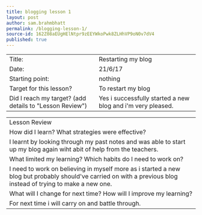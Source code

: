 ```yaml
---
title: blogging lesson 1
layout: post
author: sam.brahmbhatt
permalink: /blogging-lesson-1/
source-id: 162Z08aEUgHElNtpr9zEEYWkoPwk8ZLHhVP9oN0v7dV4
published: true
---
```

<table>
  <tr>
    <td>Title:</td>
    <td>Restarting my blog</td>
  </tr>
  <tr>
    <td>Date:</td>
    <td>21/6/17</td>
  </tr>
  <tr>
    <td>Starting point:</td>
    <td>nothing</td>
  </tr>
  <tr>
    <td>Target for this lesson?</td>
    <td>To restart my blog</td>
  </tr>
  <tr>
    <td>Did I reach my target? 
(add details to "Lesson Review")</td>
    <td>Yes i successfully started a new blog and i'm very pleased.</td>
  </tr>
</table>


<table>
  <tr>
    <td>Lesson Review</td>
  </tr>
  <tr>
    <td>How did I learn? What strategies were effective? </td>
  </tr>
  <tr>
    <td>I learnt by looking through my past notes and was able to start up my blog again wiht abit of help from the teachers.</td>
  </tr>
  <tr>
    <td>What limited my learning? Which habits do I need to work on? </td>
  </tr>
  <tr>
    <td>I need to work on believing in myself more as i started a new blog but probably should've carried on with a previous blog instead of trying to make a new one.</td>
  </tr>
  <tr>
    <td>What will I change for next time? How will I improve my learning?</td>
  </tr>
  <tr>
    <td>For next time i will carry on and battle through.</td>
  </tr>
</table>


